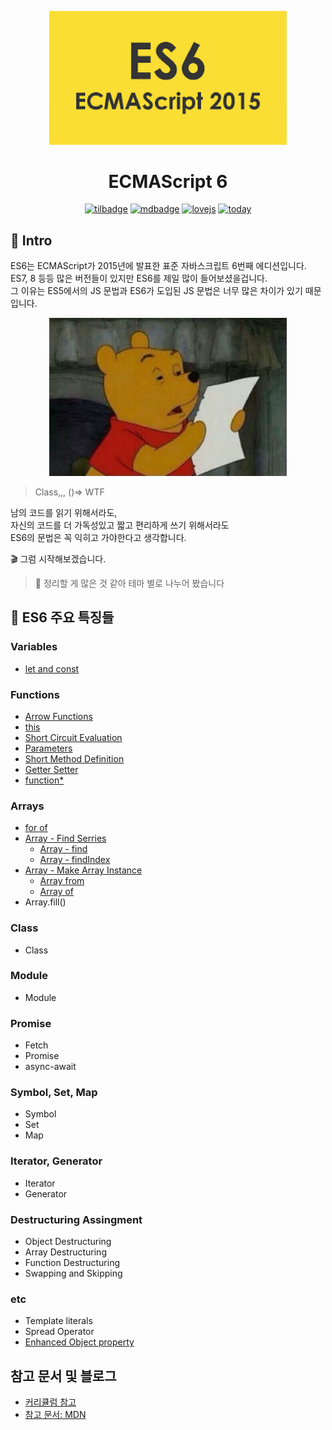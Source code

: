 <p align="center">
    <img width="380"  alt="ECMAscript" src="../images/es6/es6.png" />
</p>

<h1 align="center">ECMAScript 6</h1>

<p align="center">
    <a href="https://img.shields.io">
        <img alt="tilbadge" src="https://img.shields.io/badge/%20%20%F0%9F%94%A5%20%20-%20TIL%20-%23ffd54f" /></a>
    <a href="https://img.shields.io">
        <img alt="mdbadge" src="https://img.shields.io/badge/markdown%20lint-pass-blue"></a>
    <a href="https://img.shields.io">
        <img alt="lovejs" src="https://img.shields.io/badge/love%20js%3F-yes-critical"></a>
    <a href="https://hits.seeyoufarm.com">
        <img alt="today" src="https://hits.seeyoufarm.com/api/count/incr/badge.svg?url=https%3A%2F%2Fgithub.com%2FMinsoo-web%2Fes_features%2Ftree%2Fmaster%2Fes6&count_bg=%231BB47C&title_bg=%2330485C&icon=&icon_color=%23E7E7E7&title=today&edge_flat=false)">
    </a>
</p>

## 🚀 Intro

ES6는 ECMAScript가 2015년에 발표한 표준 자바스크립트 6번째 에디션입니다.  
ES7, 8 등등 많은 버전들이 있지만 ES6를 제일 많이 들어보셨을겁니다.  
그 이유는 ES5에서의 JS 문법과 ES6가 도입된 JS 문법은 너무 많은 차이가 있기 때문입니다.

<p align="center">
    <img width="380"  alt="ECMAscript" src="../images/es6/poo.jpg" />
</p>

> Class,,, ()=> WTF

남의 코드를 읽기 위해서라도,  
자신의 코드를 더 가독성있고 짧고 편리하게 쓰기 위해서라도  
ES6의 문법은 꼭 익히고 가야한다고 생각합니다.

🎬 그럼 시작해보겠습니다.

> 🤦 정리할 게 많은 것 같아 테마 별로 나누어 봤습니다

## 👀 ES6 주요 특징들

### Variables

- [let and const](https://github.com/Minsoo-web/es_features/blob/master/es6/01.variables/variables.md)

### Functions

- [Arrow Functions](https://github.com/Minsoo-web/es_features/blob/master/es6/02.functions/01.arrow_function.md)
- [this](https://github.com/Minsoo-web/es_features/blob/master/es6/02.functions/02.this.md)
- [Short Circuit Evaluation](https://github.com/Minsoo-web/es_features/blob/master/es6/02.functions/03.short_circuit_evaluation.md)
- [Parameters](https://github.com/Minsoo-web/es_features/blob/master/es6/02.functions/04.parameters.md)
- [Short Method Definition](https://github.com/Minsoo-web/es_features/blob/master/es6/02.functions/05.short_method_definitions.md)
- [Getter Setter](https://github.com/Minsoo-web/es_features/blob/master/es6/02.functions/06.getter_setter.md)
- [function\*](https://github.com/Minsoo-web/es_features/blob/master/es6/02.functions/07.generator.md)

### Arrays

- [for of](https://github.com/Minsoo-web/es_features/blob/master/es6/03.arrays/01.for_of.md)
- [Array - Find Serries](https://github.com/Minsoo-web/es_features/blob/master/es6/03.arrays/02.array_find.md)
  - [Array - find](https://github.com/Minsoo-web/es_features/blob/master/es6/03.arrays/02.array_find.md#array-find)
  - [Array - findIndex](https://github.com/Minsoo-web/es_features/blob/master/es6/03.arrays/02.array_find.md#array-findindex)
- [Array - Make Array Instance](https://github.com/Minsoo-web/es_features/blob/master/es6/03.arrays/03.array_from_of.md)
  - [Array from](https://github.com/Minsoo-web/es_features/blob/master/es6/03.arrays/03.array_from_of.md#array-from)
  - [Array of](https://github.com/Minsoo-web/es_features/blob/master/es6/03.arrays/03.array_from_of.md#array-of)
- Array.fill()

### Class

- Class

### Module

- Module

### Promise

- Fetch
- Promise
- async-await

### Symbol, Set, Map

- Symbol
- Set
- Map

### Iterator, Generator

- Iterator
- Generator

### Destructuring Assingment

- Object Destructuring
- Array Destructuring
- Function Destructuring
- Swapping and Skipping

### etc

- Template literals
- Spread Operator
- [Enhanced Object property](https://github.com/Minsoo-web/es_features/blob/master/es6/etc/03.enhanced_object_property.md)

## 참고 문서 및 블로그

- [커리큘럼 참고](https://nomadcoders.co/es6-once-and-for-all)
- [참고 문서: MDN](https://developer.mozilla.org/ko/docs/Web/JavaScript/Reference)
